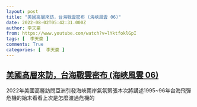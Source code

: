 ```yaml
---
layout: post
title: "美國高層來訪，台海戰雲密布 (海峽風雲 06)"
date: 2022-08-02T05:42:31.000Z
author: 李天豪
from: https://www.youtube.com/watch?v=lYktfoklGpI
tags: [  李天豪 ]
comments: True
categories: [  李天豪 ]
---
```

<!--1659418951000-->
[美國高層來訪，台海戰雲密布 (海峽風雲 06)](https://www.youtube.com/watch?v=lYktfoklGpI)
------

<div>
2022年美國高層訪問亞洲引發海峽兩岸氣氛緊張本次將講述1995~96年台海飛彈危機的始末看看上次是怎麼渡過危機的
</div>
